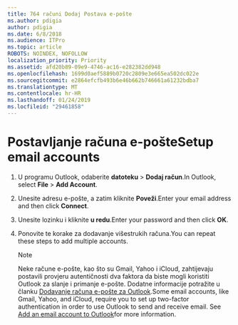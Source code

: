 ```yaml
---
title: 764 računi Dodaj Postava e-pošte
ms.author: pdigia
author: pdigia
ms.date: 6/8/2018
ms.audience: ITPro
ms.topic: article
ROBOTS: NOINDEX, NOFOLLOW
localization_priority: Priority
ms.assetid: afd20b89-09e9-4746-ac16-e282382dd948
ms.openlocfilehash: 1699d0aef5889b0720c2809e3e665ea502dc022e
ms.sourcegitcommit: e2864efcfb493b6e46b662b746661a61232bdba7
ms.translationtype: MT
ms.contentlocale: hr-HR
ms.lasthandoff: 01/24/2019
ms.locfileid: "29461858"
---
```

# <a name="setup-email-accounts"></a><span data-ttu-id="24d94-102">Postavljanje računa e-pošte</span><span class="sxs-lookup"><span data-stu-id="24d94-102">Setup email accounts</span></span>

1. <span data-ttu-id="24d94-103">U programu Outlook, odaberite **datoteku** \> **Dodaj račun**.</span><span class="sxs-lookup"><span data-stu-id="24d94-103">In Outlook, select **File** \> **Add Account**.</span></span>
    
2. <span data-ttu-id="24d94-104">Unesite adresu e-pošte, a zatim kliknite **Poveži**.</span><span class="sxs-lookup"><span data-stu-id="24d94-104">Enter your email address and then click **Connect**.</span></span>
    
3. <span data-ttu-id="24d94-105">Unesite lozinku i kliknite **u redu**.</span><span class="sxs-lookup"><span data-stu-id="24d94-105">Enter your password and then click **OK**.</span></span>
    
4. <span data-ttu-id="24d94-106">Ponovite te korake za dodavanje višestrukih računa.</span><span class="sxs-lookup"><span data-stu-id="24d94-106">You can repeat these steps to add multiple accounts.</span></span>
    
    > [!NOTE]
    > <span data-ttu-id="24d94-p101">Neke račune e-pošte, kao što su Gmail, Yahoo i iCloud, zahtijevaju postavili provjeru autentičnosti dva faktora da biste mogli koristiti Outlook za slanje i primanje e-pošte. Dodatne informacije potražite u članku [Dodavanje računa e-pošte za Outlook](https://support.office.com/article/6e27792a-9267-4aa4-8bb6-c84ef146101b.aspx).</span><span class="sxs-lookup"><span data-stu-id="24d94-p101">Some email accounts, like Gmail, Yahoo, and iCloud, require you to set up two-factor authentication in order to use Outlook to send and receive email. See [Add an email account to Outlook](https://support.office.com/article/6e27792a-9267-4aa4-8bb6-c84ef146101b.aspx)for more information.</span></span> 
  

